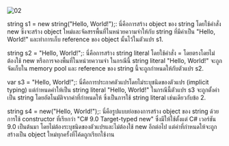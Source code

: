 ![02](https://github.com/kanoksiriboonkam/03376836-OOP-2566-Lab-03/assets/144196048/58fe32f6-0678-4d90-945d-21b49b72b0ff)

string s1 = new string("Hello, World!");: นี่คือการสร้าง object ของ string โดยใช้คำสั่ง new ซึ่งจะสร้าง object ใหม่และจัดสรรพื้นที่ในหน่วยความจำให้กับ string ที่มีค่าเป็น "Hello, World!" และทำการเก็บ reference ของ object นั้นไว้ในตัวแปร s1.

string s2 = "Hello, World!";: นี่คือการสร้าง string literal โดยใช้คำสั่ง = โดยตรงโดยไม่ต้องใช้ new หรือการจองพื้นที่ในหน่วยความจำ ในกรณีนี้ string literal "Hello, World!" จะถูกจัดเก็บใน memory pool และ reference ของ string นี้จะถูกกำหนดให้กับตัวแปร s2.

var s3 = "Hello, World!";: นี่คือการประกาศตัวแปรโดยไม่ระบุชนิดของตัวแปร (implicit typing) แต่กำหนดค่าให้เป็น string literal "Hello, World!" ในกรณีนี้ตัวแปร s3 จะถูกตั้งค่าเป็น string โดยอัตโนมัติจากค่าที่กำหนดให้ ซึ่งเป็นการใช้ string literal เช่นเดียวกับข้อ 2.

string s4 = new("Hello, World!");: นี่คือรูปแบบย่อของการสร้าง object ของ string ด้วยการใช้ constructor ที่เรียกว่า "C# 9.0 Target-typed new" ซึ่งมีให้ใช้ตั้งแต่ C# เวอร์ชัน 9.0 เป็นต้นมา โดยไม่ต้องระบุชนิดของตัวแปรและไม่ต้องใช้ new อีกต่อไป แต่ค่าที่กำหนดให้จะถูกสร้างเป็น object ใหม่ทุกครั้งที่โค้ดถูกเรียกใช้งาน

